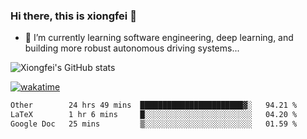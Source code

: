 ### Hi there, this is xiongfei 👋


- 🌱 I’m currently learning software engineering, deep learning, and building more robust autonomous driving systems...

<!--
**X1on9f31/X1on9f31** is a ✨ _special_ ✨ repository because its `README.md` (this file) appears on your GitHub profile.
Here are some ideas to get you started:
-->

![Xiongfei's GitHub stats](https://github-readme-stats.vercel.app/api?username=X1on9f31)


[![wakatime](https://wakatime.com/badge/user/9e8d5516-d162-43e7-9563-87295d455a71.svg)](https://wakatime.com/@9e8d5516-d162-43e7-9563-87295d455a71)

<!--START_SECTION:waka-->

```txt
Other        24 hrs 49 mins  ███████████████████████▓░   94.21 %
LaTeX        1 hr 6 mins     █░░░░░░░░░░░░░░░░░░░░░░░░   04.20 %
Google Doc   25 mins         ▒░░░░░░░░░░░░░░░░░░░░░░░░   01.59 %
```

<!--END_SECTION:waka-->

